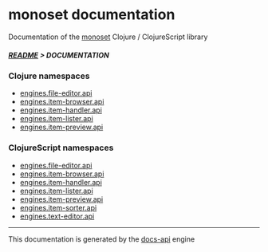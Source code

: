 

# monoset documentation

Documentation of the [monoset](https://monotech-hq.github.io/monoset) Clojure / ClojureScript library

##### [README](../README.md) > DOCUMENTATION

### Clojure namespaces

* [engines.file-editor.api](clj/engines/file-editor/API.md)
* [engines.item-browser.api](clj/engines/item-browser/API.md)
* [engines.item-handler.api](clj/engines/item-handler/API.md)
* [engines.item-lister.api](clj/engines/item-lister/API.md)
* [engines.item-preview.api](clj/engines/item-preview/API.md)

### ClojureScript namespaces

* [engines.file-editor.api](cljs/engines/file-editor/API.md)
* [engines.item-browser.api](cljs/engines/item-browser/API.md)
* [engines.item-handler.api](cljs/engines/item-handler/API.md)
* [engines.item-lister.api](cljs/engines/item-lister/API.md)
* [engines.item-preview.api](cljs/engines/item-preview/API.md)
* [engines.item-sorter.api](cljs/engines/item-sorter/API.md)
* [engines.text-editor.api](cljs/engines/text-editor/API.md)

---

This documentation is generated by the [docs-api](https://github.com/bithandshake/docs-api) engine

